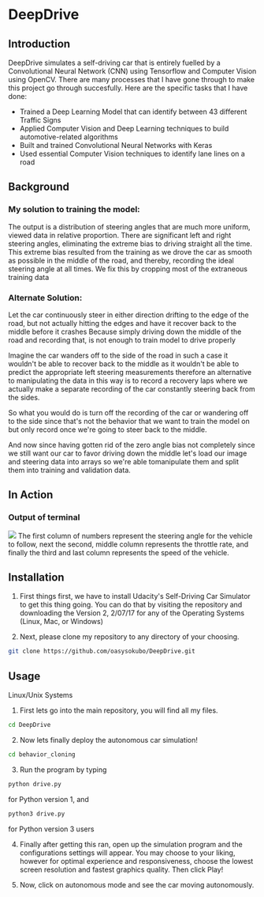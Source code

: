 # DeepDrive

## Introduction
DeepDrive simulates a self-driving car that is entirely fuelled by a Convolutional Neural Network (CNN) using Tensorflow and Computer Vision using OpenCV. There are many processes that I have gone through to make this project go through succesfully. Here are the specific tasks that I have done:

* Trained a Deep Learning Model that can identify between 43 different Traffic Signs
* Applied Computer Vision and Deep Learning techniques to build automotive-related algorithms
* Built and trained Convolutional Neural Networks with Keras
* Used essential Computer Vision techniques to identify lane lines on a road

## Background

### My solution to training the model:
The output is a distribution of steering angles that are much more uniform, viewed data in relative proportion. There are significant left and right steering angles, eliminating the extreme bias to driving straight all the time. This extreme bias resulted from the training as we drove the car as smooth as possible in the middle of the road, and thereby, recording the ideal steering angle at all times. We fix this by cropping most of the extraneous training data

### Alternate Solution:
Let the car continuously steer in either direction drifting to the edge of the road, but not actually hitting the edges and have it recover back to the middle before it crashes
Because simply driving down the middle of the road and recording that, is not enough to train model to drive properly

Imagine the car wanders off to the side of the road in such a case it wouldn't be able to recover back to the middle as it wouldn't be able to predict the appropriate left steering measurements therefore an alternative to manipulating the data in this way is to record a recovery laps where we actually make a separate recording of the car constantly steering back from the sides.

So what you would do is turn off the recording of the car or wandering off to the side since that's not the behavior that we want to train the model on but only record once we're going to steer back to the middle.

And now since having gotten rid of the zero angle bias not completely since we still want our car to favor driving down the middle let's load our image and steering data into arrays so we're able tomanipulate them and split them into training and validation data.


## In Action
### Output of terminal
![](img/output.gif)
The first column of numbers represent the steering angle for the vehicle to follow, next the second, middle column represents the throttle rate, and finally the third and last column represents the speed of the vehicle.

## Installation

1) First things first, we have to install Udacity's Self-Driving Car Simulator to get this thing going. You can do that by visiting the repository and downloading the Version 2, 2/07/17 for any of the Operating Systems (Linux, Mac, or Windows)

2) Next, please clone my repository to any directory of your choosing. 
```bash
git clone https://github.com/oasysokubo/DeepDrive.git
```

## Usage

Linux/Unix Systems
1) First lets go into the main repository, you will find all my files.
```bash
cd DeepDrive
```
2) Now lets finally deploy the autonomous car simulation!
```bash
cd behavior_cloning
```

3) Run the program by typing

```bash
python drive.py
```
for Python version 1, and 
```bash
python3 drive.py
```
for Python version 3 users

4) Finally after getting this ran, open up the simulation program and the configurations settings will appear. You may choose to your liking, however for optimal experience and responsiveness, choose the lowest screen resolution and fastest graphics quality. Then click Play!

5) Now, click on autonomous mode and see the car moving autonomously. 
